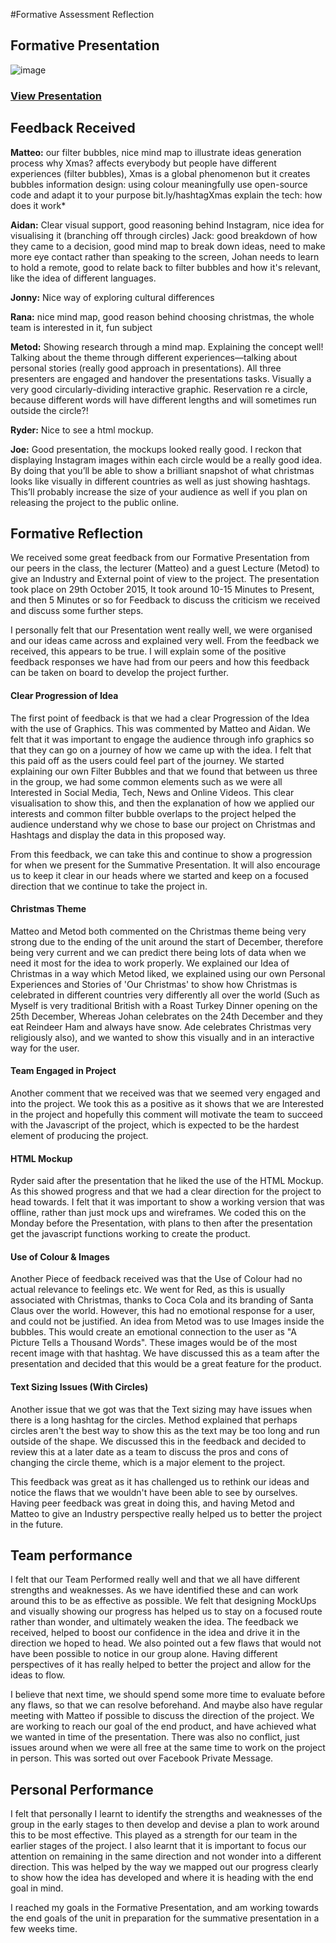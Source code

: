 #Formative Assessment Reflection 

## Formative Presentation

![image](https://github.com/TomSharmanWeb/DynamicWeb/blob/master/Formative%20Presentation/Images/hashtagxmas.png)

### [View Presentation](https://docs.google.com/presentation/d/1jEV-TGVNUWhN_ahZcBzk6KoIB-bXAe7NbwaLQE0roqk/edit?usp=sharing)

## Feedback Received

**Matteo:**
our filter bubbles, nice mind map to illustrate ideas generation process
why Xmas? affects everybody but people have different experiences (filter bubbles), Xmas is a global phenomenon but it creates bubbles
information design: using colour meaningfully
use open-source code and adapt it to your purpose
bit.ly/hashtagXmas
explain the tech: how does it work* 

**Aidan:** Clear visual support, good reasoning behind Instagram, nice idea for visualising it (branching off through circles)
Jack: good breakdown of how they came to a decision, good mind map to break down ideas, need to make more eye contact rather than speaking to the screen, Johan needs to learn to hold a remote, good to relate back to filter bubbles and how it's relevant, like the idea of different languages.

**Jonny:** Nice way of exploring cultural differences

**Rana:** nice mind map, good reason behind choosing christmas, the whole team is interested in it, fun subject

**Metod:** Showing research through a mind map. Explaining the concept well! Talking about the theme through different experiences—talking about personal stories (really good approach in presentations). All three presenters are engaged and handover the presentations tasks. Visually a very good circularly-dividing interactive graphic. Reservation re a circle, because different words will have different lengths and will sometimes run outside the circle?!

**Ryder:** Nice to see a html mockup.

**Joe:** Good presentation, the mockups looked really good. I reckon that displaying Instagram images within each circle would be a really good idea. By doing that you’ll be able to show a brilliant snapshot of what christmas looks like visually in different countries as well as just showing hashtags. This’ll probably increase the size of your audience as well if you plan on releasing the project to the public online.



## Formative Reflection

We received some great feedback from our Formative Presentation from our peers in the class, the lecturer (Matteo) and a guest Lecture (Metod) to give an Industry and External point of view to the project. The presentation took place on 29th October 2015, It took around 10-15 Minutes to Present, and then 5 Minutes or so for Feedback to discuss the criticism we received and discuss some further steps.

I personally felt that our Presentation went really well, we were organised and our ideas came across and explained very well. From the feedback we received, this appears to be true. I will explain some of the positive feedback responses we have had from our peers and how this feedback can be taken on board to develop the project further.


#### Clear Progression of Idea

The first point of feedback is that we had a clear Progression of the Idea with the use of Graphics. This was commented by Matteo and Aidan. We felt that it was important to engage the audience through info graphics so that they can go on a journey of how we came up with the idea. I felt that this paid off as the users could feel part of the journey. We started explaining our own Filter Bubbles and that we found that between us three in the group, we had some common elements such as we were all Interested in Social Media, Tech, News and Online Videos. This clear visualisation to show this, and then the explanation of how we applied our interests and common filter bubble overlaps to the project helped the audience understand why we chose to base our project on Christmas and Hashtags and display the data in this proposed way.

From this feedback, we can take this and continue to show a progression for when we present for the Summative Presentation. It will also encourage us to keep it clear in our heads where we started and keep on a focused direction that we continue to take the project in.


#### Christmas Theme

Matteo and Metod both commented on the Christmas theme being very strong due to the ending of the unit around the start of December, therefore being very current and we can predict there being lots of data when we need it most for the idea to work properly. We explained our Idea of Christmas in a way which Metod liked, we explained using our own Personal Experiences and Stories of 'Our Christmas' to show how Christmas is celebrated in different countries very differently all over the world (Such as Myself is very traditional British with a Roast Turkey Dinner opening on the 25th December, Whereas Johan celebrates on the 24th December and they eat Reindeer Ham and always have snow. Ade celebrates Christmas very religiously also), and we wanted to show this visually and in an interactive way for the user. 


#### Team Engaged in Project

Another comment that we received was that we seemed very engaged and into the project. We took this as a positive as it shows that we are Interested in the project and hopefully this comment will motivate the team to succeed with the Javascript of the project, which is expected to be the hardest element of producing the project. 


#### HTML Mockup

Ryder said after the presentation that he liked the use of the HTML Mockup. As this showed progress and that we had a clear direction for the project to head towards. I felt that it was important to show a working version that was offline, rather than just mock ups and wireframes. We coded this on the Monday before the Presentation, with plans to then after the presentation get the javascript functions working to create the product.


#### Use of Colour & Images

Another Piece of feedback received was that the Use of Colour had no actual relevance to feelings etc. We went for Red, as this is usually associated with Christmas, thanks to Coca Cola and its branding of Santa Claus over the world. However, this had no emotional response for a user, and could not be justified. An idea from Metod was to use Images inside the bubbles. This would create an emotional connection to the user as "A Picture Tells a Thousand Words". These images would be of the most recent image with that hashtag. We have discussed this as a team after the presentation and decided that this would be a great feature for the product.

####  Text Sizing Issues (With Circles)

Another issue that we got was that the Text sizing may have issues when there is a long hashtag for the circles. Method explained that perhaps circles aren't the best way to show this as the text may be too long and run outside of the shape. We discussed this in the feedback and decided to review this at a later date as a team to discuss the pros and cons of changing the circle theme, which is a major element to the project.

This feedback was great as it has challenged us to rethink our ideas and notice the flaws that we wouldn't have been able to see by ourselves. Having peer feedback was great in doing this, and having Metod and Matteo to give an Industry perspective really helped us to better the project in the future.


## Team performance

I felt that our Team Performed really well and that we all have different strengths and weaknesses. As we have identified these and can work around this to be as effective as possible. We felt that designing MockUps and visually showing our progress has helped us to stay on a focused route rather than wonder, and ultimately weaken the idea. The feedback we received, helped to boost our confidence in the idea and drive it in the direction we hoped to head. We also pointed out a few flaws that would not have been possible to notice in our group alone. Having different perspectives of it has really helped to better the project and allow for the ideas to flow.

I believe that next time, we should spend some more time to evaluate before any flaws, so that we can resolve beforehand. And maybe also have regular meeting with Matteo if possible to discuss the direction of the project. We are working to reach our goal of the end product, and have achieved what we wanted in time of the presentation. There was also no conflict, just issues around when we were all free at the same time to work on the project in person. This was sorted out over Facebook Private Message. 


## Personal Performance

I felt that personally I learnt to identify the strengths and weaknesses of the group in the early stages to then develop and devise a plan to work around this to be most effective. This played as a strength for our team in the earlier stages of the project. I also learnt that it is important to focus our attention on remaining in the same direction and not wonder into a different direction. This was helped by the way we mapped out our progress clearly to show how the idea has developed and where it is heading with the end goal in mind. 

I reached my goals in the Formative Presentation, and am working towards the end goals of the unit in preparation for the summative presentation in a few weeks time. 
